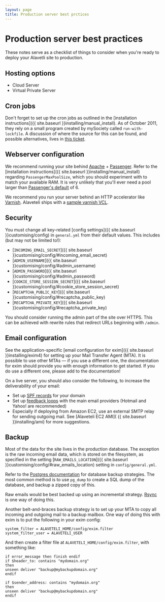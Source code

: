 ```yaml
---
layout: page
title: Production server best prctices
---
```


# Production server best practices

<p class="lead">
  These notes serve as a checklist of things to consider when you're ready
  to deploy your Alavetli site to production.
</p>


## Hosting options

* Cloud Server
* Virtual Private Server

## Cron jobs

Don't forget to set up the cron jobs as outlined in the
[installation instructions]({{ site.baseurl }}installing/manual_install). 
As of October 2011, they rely on a small program created by mySociety called
`run-with-lockfile`. A discussion of where the source for this can be found,
and possible alternatives, lives in
[this ticket](https://github.com/mysociety/alaveteli/issues/112).

## Webserver configuration

We recommend running your site behind 
[Apache](https://httpd.apache.org) + 
[Passenger](https://www.phusionpassenger.com). Refer to the 
[installation instructions]({{ site.baseurl }}installing/manual_install)
regarding `PassengerMaxPoolSize`, which you should
experiment with to match your available RAM. It is very unlikely that you'll
ever need a pool larger than [Passenger's
default](http://www.modrails.com/documentation/Users%20guide%20Apache.html#_passengermaxpoolsize_lt_integer_gt) of 6.

We recommend you run your server behind an HTTP accelerator like 
[Varnish](https://www.varnish-cache.org).
Alaveteli ships with a 
[sample varnish VCL](https://github.com/mysociety/alaveteli/blob/master/config/varnish-alaveteli.vcl).

## Security

You must change all key-related [config settings]({{ site.baseurl }}customising/config)
in `general.yml` from their default values. This includes (but may not be limited to!):

* [`INCOMING_EMAIL_SECRET`]({{ site.baseurl }}customising/config/#incoming_email_secret)
* [`ADMIN_USERNAME`]({{ site.baseurl }}customising/config/#admin_username)
* [`ADMIN_PASSWORD`]({{ site.baseurl }}customising/config/#admin_password)
* [`COOKIE_STORE_SESSION_SECRET`]({{ site.baseurl }}customising/config/#cookie_store_session_secret)
* [`RECAPTCHA_PUBLIC_KEY`]({{ site.baseurl }}customising/config/#recaptcha_public_key)
* [`RECAPTCHA_PRIVATE_KEY`]({{ site.baseurl }}customising/config/#recaptcha_private_key)

You should consider running the admin part of the site over HTTPS. This can be
achieved with rewrite rules that redirect URLs beginning with `/admin`.

## Email configuration

See the application-specific 
[email configuration for exim]({{ site.baseurl }}installing/exim4) for
setting up your Mail Transfer Agent (MTA). It is possible to use other MTAs &mdash;
if you use a different one, the documentation for exim should provide you with 
enough information to get started. If you do use a different one, please add to the
documentation!

On a live server, you should also consider the following, to increase the
deliverability of your email:

* Set up [SPF records](http://www.openspf.org/) for your domain
* Set up <a
  href="http://en.wikipedia.org/wiki/Feedback_loop_(email)#Feedback_loop_links_f
  or_some_email_providers">feedback loops</a> with the main email providers
  (Hotmail and Yahoo! are recommended)
* Especially if deploying from Amazon EC2, use an external SMTP relay for
  sending outgoing mail. See [Alaveteli EC2 AMI]( {{ site.baseurl }}installing/ami)
  for more suggestions.

## Backup

Most of the data for the site lives in the production database. The exception
is the raw incoming email data, which is stored on the filesystem, as specified
in the setting 
[`RAW_EMAILS_LOCATION`]({{ site.baseurl }}customising/config/#raw_emails_location)
setting in `config/general.yml`.

Refer to the [Postgres
documentation](http://www.postgresql.org/docs/8.4/static/backup.html) for
database backup strategies. The most common method is to use `pg_dump` to
create a SQL dump of the database, and backup a zipped copy of this.

Raw emails would be best backed up using an incremental strategy.
[Rsync](http://rsync.samba.org/) is one way of doing this.

Another belt-and-braces backup strategy is to set up your MTA to copy all
incoming and outgoing mail to a backup mailbox. One way of doing this with exim
is to put the following in your exim config:

    system_filter = ALAVETELI_HOME/config/exim.filter
    system_filter_user = ALAVETELI_USER

And then create a filter file at `ALAVETELI_HOME/config/exim.filter`, with
something like:

    if error_message then finish endif
    if $header_to: contains "mydomain.org"
    then
    unseen deliver "backup@mybackupdomain.org"
    endif 

    if $sender_address: contains "mydomain.org"
    then
    unseen deliver "backup@mybackupdomain.org"
    endif

